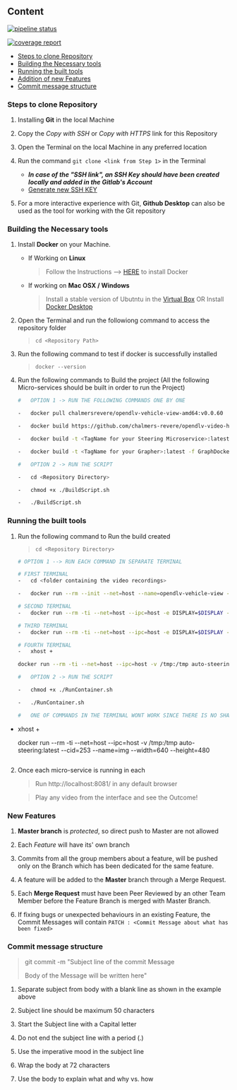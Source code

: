 ## Content

[![pipeline status](https://git.chalmers.se/courses/dit638/students/group_01/badges/master/pipeline.svg)](https://git.chalmers.se/courses/dit638/students/group_01/-/commits/master)

[![coverage report](https://git.chalmers.se/courses/dit638/students/group_01/badges/master/coverage.svg)](https://git.chalmers.se/courses/dit638/students/group_01/-/commits/master)

*   [Steps to clone Repository](#steps-to-clone-repository)
*   [Building the Necessary tools](#building-the-necessary-tools)
*   [Running the built tools](#running-the-built-tools)
*   [Addition of new Features](#addition-of-new-features)
*   [Commit message structure](#commit-message-structure)



### Steps to clone Repository

1.  Installing **Git** in the local Machine

2.  Copy the *Copy with SSH* or *Copy with HTTPS* link for this Repository

3.  Open the Terminal on the local Machine in any preferred location

4.  Run the command `git clone <link from Step 1>` in the Terminal
    *  **_In case of the "SSH link", an SSH Key should have been created locally and added in the Gitlab's Account_**
    *   [Generate new SSH KEY](https://git.chalmers.se/help/ssh/README#generating-a-new-ssh-key-pair)

5.  For a more interactive experience with Git, **Github Desktop** can also be used as the tool for working with the Git repository

### Building the Necessary tools

1.  Install **Docker** on your Machine.
    *   If Working on **Linux**
        >   Follow the Instructions --> [HERE](https://docs.docker.com/install/linux/docker-ce/ubuntu/) to install Docker        
    *   If working on **Mac OSX / Windows**
        >   Install a stable version of Ubutntu in the [Virtual Box](https://tecadmin.net/install-ubuntu-on-virtualbox/)
        OR
        >   Install [Docker Desktop](https://www.docker.com/get-started)  
        
2.  Open the Terminal and run the followiong command to access the repository folder
    >   `cd <Repository Path>`

3.  Run the following command to test if docker is successfully installed
    >    `docker --version`

4.  Run the following commands to Build the project (All the following Micro-services should be built in order to run the Project)
    ```bash
    #   OPTION 1 -> RUN THE FOLLOWING COMMANDS ONE BY ONE
    
    -   docker pull chalmersrevere/opendlv-vehicle-view-amd64:v0.0.60

    -   docker build https://github.com/chalmers-revere/opendlv-video-h264-decoder.git#v0.0.3 -f Dockerfile.amd64 -t h264decoder:v0.0.3

    -   docker build -t <TagName for your Steering Microservice>:latest -f Dockerfile .

    -   docker build -t <TagName for your Grapher>:latest -f GraphDockerfile .
    ```

    ```bash
    #   OPTION 2 -> RUN THE SCRIPT 

    -   cd <Repository Directory>

    -   chmod +x ./BuildScript.sh

    -   ./BuildScript.sh

    ```


### Running the built tools

1.  Run the following command to Run the build created
    >   `cd <Repository Directory>`
    ```bash
    # OPTION 1 --> RUN EACH COMMAND IN SEPARATE TERMINAL
    
    # FIRST TERMINAL
    -   cd <folder containing the video recordings>

    -   docker run --rm --init --net=host --name=opendlv-vehicle-view -v $PWD:/opt/vehicle-view/recordings -v /var/run/docker.sock:/var/run/docker.sock -p 8081:8081 chalmersrevere/opendlv-vehicle-view-amd64:v0.0.60

    # SECOND TERMINAL
    -   docker run --rm -ti --net=host --ipc=host -e DISPLAY=$DISPLAY -v /tmp:/tmp h264decoder:v0.0.3 --cid=253 --name=img

    # THIRD TERMINAL
    -   docker run --rm -ti --net=host --ipc=host -e DISPLAY=$DISPLAY -v /tmp:/tmp pyhtongraph --cid=253

    # FOURTH TERMINAL
    -   xhost +
	
	docker run --rm -ti --net=host --ipc=host -v /tmp:/tmp auto-steering:latest --cid=253 --name=img --width=640 --height=480

    ```

    ```bash
    #   OPTION 2 -> RUN THE SCRIPT 

    -   chmod +x ./RunContainer.sh

    -   ./RunContainer.sh

    #	ONE OF COMMANDS IN THE TERMINAL WONT WORK SINCE THERE IS NO SHARED MEMORY INTIALIAZED UNTIL THE FIRST VIDEO HAS STARTED, SO AFTER STARTING THE FIRST VIDEO RUN THIS COMMAND

-	xhost +
	
	docker run --rm -ti --net=host --ipc=host -v /tmp:/tmp auto-steering:latest --cid=253 --name=img --width=640 --height=480

    ```

2.  Once each micro-service is running in each 

    >   Run http://localhost:8081/ in any default browser

    >   Play any video from the interface and see the Outcome! 

### New Features

1.  **Master branch** is _protected_, so direct push to Master are not allowed

2.  Each *Feature* will have its' own branch

3.  Commits from all the group members about a feature, will be pushed only on the Branch which has been dedicated for the same feature.

4.  A feature will be added to the **Master** branch through a Merge Request.

5.  Each **Merge Request** must have been Peer Reviewed by an other Team Member before the Feature Branch is merged with Master Branch.

6.  If fixing bugs or unexpected behaviours in an existing Feature, the Commit Messages will contain `PATCH : <Commit Message about what has been fixed>`


### Commit message structure

>   git commit -m "Subject line of the commit Message      
>   
>   Body of the Message will be written here"

1.  Separate subject from body with a blank line as shown in the example above

2.  Subject line should be maximum 50 characters

3.  Start the Subject line with a Capital letter

4.  Do not end the subject line with a period (.)

5.  Use the imperative mood in the subject line

6.  Wrap the body at 72 characters

7.  Use the body to explain what and why vs. how






